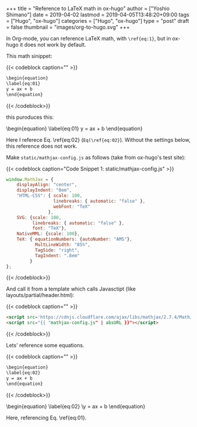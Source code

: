 +++
title = "Reference to LaTeX math in ox-hugo"
author = ["Yoshio Shimano"]
date = 2019-04-02
lastmod = 2019-04-05T13:48:20+09:00
tags = ["Hugo", "ox-hugo"]
categories = ["Hugo", "ox-hugo"]
type = "post"
draft = false
thumbnail = "images/org-to-hugo.svg"
+++

In Org-mode, you can reference LaTeX math, with `\ref{eq:1}`,
but in ox-hugo it does not work by default.

This math sinippet:

{{< codeblock caption="" >}}
```org
\begin{equation}
\label{eq:01}
y = ax + b
\end{equation}
```
{{< /codeblock>}}

this puroduces this:

\begin{equation}
\label{eq:01}
y = ax + b
\end{equation}

Here I referece Eq. \ref{eq:02} (`Eq(\ref{eq:02}`).
Without the settings below, this reference does not work.

Make `static/mathjax-config.js` as follows
(take from ox-hugo's test site):

{{< codeblock caption="Code Snippet 1: static/mathjax-config.js" >}}
```javascript
window.MathJax = {
    displayAlign: "center",
    displayIndent: "0em",
    "HTML-CSS": { scale: 100,
                  linebreaks: { automatic: "false" },
                  webFont: "TeX"
                },
    SVG: {scale: 100,
          linebreaks: { automatic: "false" },
          font: "TeX"},
    NativeMML: {scale: 100},
    TeX: { equationNumbers: {autoNumber: "AMS"},
           MultLineWidth: "85%",
           TagSide: "right",
           TagIndent: ".8em"
         }
};
```
{{< /codeblock>}}

And call it from a template which calls Javasctipt
(like layouts/partial/header.html):

{{< codeblock caption="" >}}
```html
<script src='https://cdnjs.cloudflare.com/ajax/libs/mathjax/2.7.4/MathJax.js?config=TeX-MML-AM_CHTML' async></script>
<script src="{{ "mathjax-config.js" | absURL }}"></script>
```
{{< /codeblock>}}

Lets' reference some equations.

{{< codeblock caption="" >}}
```org
\begin{equation}
\label{eq:02}
y = ax + b
\end{equation}
```
{{< /codeblock>}}

\begin{equation}
\label{eq:02}
\y = ax + b
\end{equation}

Here, referencing Eq. \ref{eq:01}.
